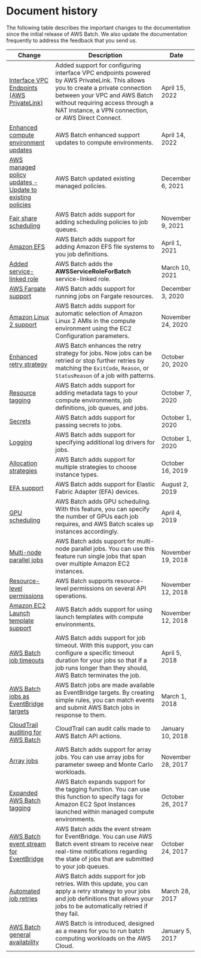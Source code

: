 # Document history<a name="document_history"></a>

The following table describes the important changes to the documentation since the initial release of AWS Batch\. We also update the documentation frequently to address the feedback that you send us\.

| Change | Description | Date | 
| --- |--- |--- |
| [Interface VPC Endpoints \(AWS PrivateLink\)](https://docs.aws.amazon.com/batch/latest/userguide/vpc-interface-endpoints.html) | Added support for configuring interface VPC endpoints powered by AWS PrivateLink\. This allows you to create a private connection between your VPC and AWS Batch without requiring access through a NAT instance, a VPN connection, or AWS Direct Connect\. | April 15, 2022 | 
| [Enhanced compute environment updates](https://docs.aws.amazon.com/batch/latest/userguide/updating-compute-environments.html) | AWS Batch enhanced support updates to compute environments\. | April 14, 2022 | 
| [AWS managed policy updates \- Update to existing policies](https://docs.aws.amazon.com/batch/latest/userguide/security-iam-awsmanpol.html#security-iam-awsmanpol-updates) | AWS Batch updated existing managed policies\. | December 6, 2021 | 
| [Fair share scheduling](https://docs.aws.amazon.com/batch/latest/userguide/scheduling-policies.html) | AWS Batch adds support for adding scheduling policies to job queues\. | November 9, 2021 | 
| [Amazon EFS](https://docs.aws.amazon.com/batch/latest/userguide/efs-volumes.html) | AWS Batch adds support for adding Amazon EFS file systems to you job definitions\. | April 1, 2021 | 
| [Added service\-linked role](https://docs.aws.amazon.com/batch/latest/userguide/using-service-linked-roles.html) | AWS Batch adds the **AWSServiceRoleForBatch** service\-linked role\. | March 10, 2021 | 
| [AWS Fargate support](https://docs.aws.amazon.com/batch/latest/userguide/fargate.html) | AWS Batch adds support for running jobs on Fargate resources\. | December 3, 2020 | 
| [Amazon Linux 2 support](https://docs.aws.amazon.com/batch/latest/userguide/compute_environment_parameters.html#compute_environment_resources_ec2configuration) | AWS Batch adds support for automatic selection of Amazon Linux 2 AMIs in the compute environment using the EC2 Configuration parameters\. | November 24, 2020 | 
| [Enhanced retry strategy](https://docs.aws.amazon.com/batch/latest/userguide/job_definition_parameters.html#retryStrategy) | AWS Batch enhances the retry strategy for jobs\. Now jobs can be retried or stop further retries by matching the `ExitCode`, `Reason`, or `StatusReason` of a job with patterns\. | October 20, 2020 | 
| [Resource tagging](https://docs.aws.amazon.com/batch/latest/userguide/using-tags.html) | AWS Batch adds support for adding metadata tags to your compute environments, job definitions, job queues, and jobs\. | October 7, 2020 | 
| [Secrets](https://docs.aws.amazon.com/batch/latest/userguide/specifying-sensitive-data.html) | AWS Batch adds support for passing secrets to jobs\. | October 1, 2020 | 
| [Logging](https://docs.aws.amazon.com/batch/latest/userguide/using_awslogs.html) | AWS Batch adds support for specifying additional log drivers for jobs\. | October 1, 2020 | 
| [Allocation strategies](https://docs.aws.amazon.com/batch/latest/userguide/allocation-strategies.html) | AWS Batch adds support for multiple strategies to choose instance types\. | October 16, 2019 | 
| [EFA support](https://docs.aws.amazon.com/batch/latest/userguide/efa.html) | AWS Batch adds support for Elastic Fabric Adapter \(EFA\) devices\. | August 2, 2019 | 
| [GPU scheduling](https://docs.aws.amazon.com/batch/latest/userguide/gpu-jobs.html) | AWS Batch adds GPU scheduling\. With this feature, you can specify the number of GPUs each job requires, and AWS Batch scales up instances accordingly\. | April 4, 2019 | 
| [Multi\-node parallel jobs](https://docs.aws.amazon.com/batch/latest/userguide/multi-node-parallel-jobs.html) | AWS Batch adds support for multi\-node parallel jobs\. You can use this feature run single jobs that span over multiple Amazon EC2 instances\. | November 19, 2018 | 
| [Resource\-level permissions](https://docs.aws.amazon.com/batch/latest/userguide/batch-supported-iam-actions-resources.html) | AWS Batch supports resource\-level permissions on several API operations\. | November 12, 2018 | 
| [Amazon EC2 Launch template support](https://docs.aws.amazon.com/batch/latest/userguide/launch-templates.html) | AWS Batch adds support for using launch templates with compute environments\. | November 12, 2018 | 
| [AWS Batch job timeouts](https://docs.aws.amazon.com/batch/latest/userguide/job_timeouts.html) | AWS Batch adds support for job timeout\. With this support, you can configure a specific timeout duration for your jobs so that if a job runs longer than they should, AWS Batch terminates the job\. | April 5, 2018 | 
| [AWS Batch jobs as EventBridge targets](https://docs.aws.amazon.com/batch/latest/userguide/batch-cwe-target.html) | AWS Batch jobs are made available as EventBridge targets\. By creating simple rules, you can match events and submit AWS Batch jobs in response to them\. | March 1, 2018 | 
| [CloudTrail auditing for AWS Batch](https://docs.aws.amazon.com/batch/latest/userguide/logging-using-cloudtrail.html) | CloudTrail can audit calls made to AWS Batch API actions\. | January 10, 2018 | 
| [Array jobs](https://docs.aws.amazon.com/batch/latest/userguide/array_jobs.html) | AWS Batch adds support for array jobs\. You can use array jobs for parameter sweep and Monte Carlo workloads\. | November 28, 2017 | 
| [Expanded AWS Batch tagging](https://docs.aws.amazon.com/batch/latest/userguide/create-compute-environment.html) | AWS Batch expands support for the tagging function\. You can use this function to specify tags for Amazon EC2 Spot Instances launched within managed compute environments\. | October 26, 2017 | 
| [AWS Batch event stream for EventBridge](https://docs.aws.amazon.com/batch/latest/userguide/cloudwatch_event_stream.html) | AWS Batch adds the event stream for EventBridge\. You can use AWS Batch event stream to receive near real\-time notifications regarding the state of jobs that are submitted to your job queues\. | October 24, 2017 | 
| [Automated job retries](https://docs.aws.amazon.com/batch/latest/userguide/job_retries.html) | AWS Batch adds support for job retries\. With this update, you can apply a retry strategy to your jobs and job definitions that allows your jobs to be automatically retried if they fail\. | March 28, 2017 | 
| [AWS Batch general availability](#document_history) | AWS Batch is introduced, designed as a means for you to run batch computing workloads on the AWS Cloud\. | January 5, 2017 | 